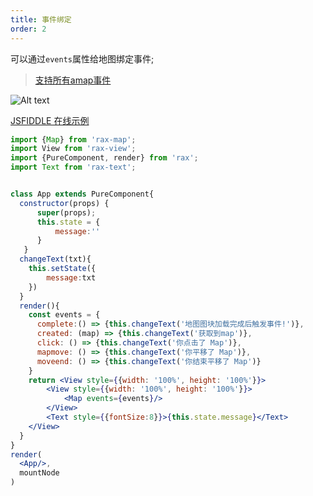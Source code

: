 ```yaml
---
title: 事件绑定
order: 2
---
```


可以通过`events`属性给地图绑定事件;
> [支持所有amap事件](https://lbs.amap.com/api/javascript-api/reference/map)

![Alt text](https://img.alicdn.com/tfs/TB1T0lOvz7nBKNjSZLeXXbxCFXa-880-881.jpg)

[JSFIDDLE 在线示例](https://jsfiddle.net/ioslh/mxc0h16p/6/)

```jsx
import {Map} from 'rax-map';
import View from 'rax-view';
import {PureComponent, render} from 'rax';
import Text from 'rax-text';


class App extends PureComponent{
  constructor(props) {
      super(props);
      this.state = {
          message:''
      }
   }
  changeText(txt){
    this.setState({
        message:txt
    })
  }
  render(){
    const events = {
      complete:() => {this.changeText('地图图块加载完成后触发事件!')},
      created: (map) => {this.changeText('获取到map')},
      click: () => {this.changeText('你点击了 Map')},
      mapmove: () => {this.changeText('你平移了 Map')},
      moveend: () => {this.changeText('你结束平移了 Map')}
    }
    return <View style={{width: '100%', height: '100%'}}>
        <View style={{width: '100%', height: '100%'}}>
            <Map events={events}/>
        </View>
        <Text style={{fontSize:8}}>{this.state.message}</Text>
    </View>
  }
}
render(
  <App/>,
  mountNode
)
```
